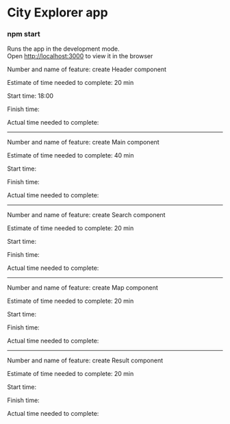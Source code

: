 # City Explorer app

### npm start
Runs the app in the development mode.<br>
Open [http://localhost:3000](http://localhost:3000) to view it in the browser

Number and name of feature: create Header component

Estimate of time needed to complete: 20 min

Start time: 18:00

Finish time: 

Actual time needed to complete: 
***

Number and name of feature: create Main component

Estimate of time needed to complete: 40 min

Start time: 

Finish time: 

Actual time needed to complete: 
***

Number and name of feature: create Search component

Estimate of time needed to complete: 20 min

Start time: 

Finish time: 

Actual time needed to complete: 
***

Number and name of feature: create Map component

Estimate of time needed to complete: 20 min

Start time: 

Finish time: 

Actual time needed to complete: 
***

Number and name of feature: create Result component

Estimate of time needed to complete: 20 min

Start time: 

Finish time: 

Actual time needed to complete: 
